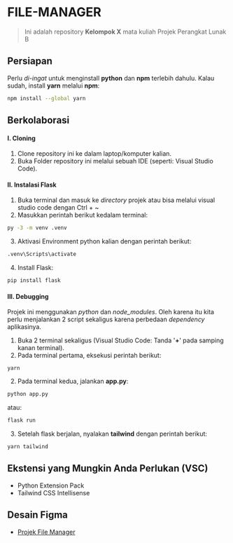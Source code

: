 # FILE-MANAGER

> Ini adalah repository **Kelompok X** mata kuliah Projek Perangkat Lunak B

## Persiapan
Perlu *di-ingat* untuk menginstall **python** dan **npm** terlebih dahulu. Kalau sudah, install **yarn** melalui **npm**:
```bash
npm install --global yarn
```

## Berkolaborasi
#### I. Cloning
1. Clone repository ini ke dalam laptop/komputer kalian.
2. Buka Folder repository ini melalui sebuah IDE (seperti: Visual Studio Code).

#### II. Instalasi Flask
1. Buka terminal dan masuk ke *directory* projek atau bisa melalui visual studio code dengan Ctrl + ~
2. Masukkan perintah berikut kedalam terminal:
```bash
py -3 -m venv .venv
```
3. Aktivasi Environment python kalian dengan perintah berikut:
```bash
.venv\Scripts\activate
```
4. Install Flask:
```bash
pip install flask
```
#### III. Debugging
Projek ini menggunakan *python* dan *node_modules*. Oleh karena itu kita perlu menjalankan 2 script sekaligus karena perbedaan *dependency* aplikasinya.
1. Buka 2 terminal sekaligus (Visual Studio Code: Tanda '**+**' pada samping kanan terminal).
2. Pada terminal pertama, eksekusi perintah berikut:
```
yarn
```
2. Pada terminal kedua, jalankan **app.py**:
```bash
python app.py
```
atau:
```bash
flask run
```
3. Setelah flask berjalan, nyalakan **tailwind** dengan perintah berikut:
```bash
yarn tailwind
```

## Ekstensi yang Mungkin Anda Perlukan (VSC)
- Python Extension Pack
- Tailwind CSS Intellisense

## Desain Figma
- [Projek File Manager](https://www.figma.com/file/Dkeym0AqX9NakMaCsahaD4/P.-Perangkat-Lunak?type=design&node-id=21-137&mode=design&t=Vkkap0czwjOdn9VD-0)
